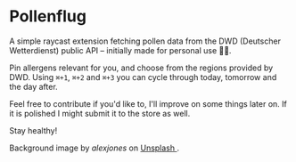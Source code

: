 # Pollenflug

A simple raycast extension fetching pollen data from the DWD (Deutscher Wetterdienst) public API – initially made for personal use 🤧🌱.

Pin allergens relevant for you, and choose from the regions provided by DWD. Using `⌘+1`, `⌘+2` and `⌘+3` you can cycle through today, tomorrow and the day after.

Feel free to contribute if you'd like to, I'll improve on some things later on. If it is polished I might submit it to the store as well.

Stay healthy!

Background image by _alexjones_ on [Unsplash ](https://unsplash.com/de/fotos/makrofotografie-von-weissblattrigen-bluten-ZAoR6t7mvoM).
